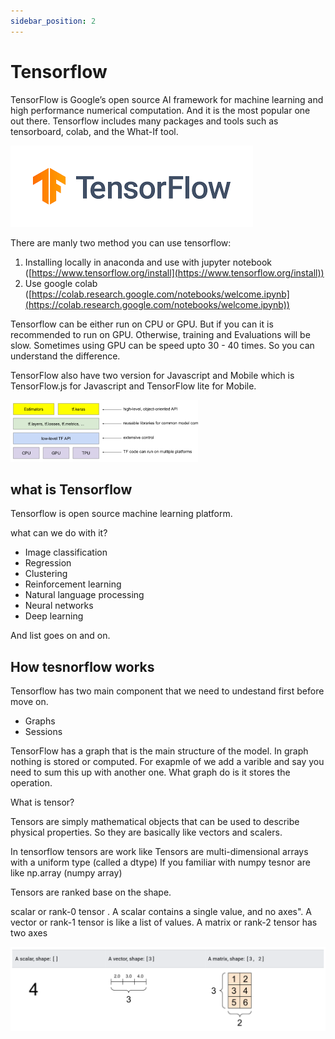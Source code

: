 ```yaml
---
sidebar_position: 2
---
```


# Tensorflow

TensorFlow is Google’s open source AI framework for machine learning and high performance numerical computation. And it is the most popular one out there.
Tensorflow includes many packages and tools such as tensorboard, colab, and the What-If tool.

![](../../assets/img/machine-learning/Python_Packages/img_7.png)

There are manly two method you can use tensorflow:
1. Installing locally in anaconda and use with jupyter notebook ([https://www.tensorflow.org/install](https://www.tensorflow.org/install))
2. Use google colab ([https://colab.research.google.com/notebooks/welcome.ipynb](https://colab.research.google.com/notebooks/welcome.ipynb))

Tensorflow can be either run on CPU or GPU. But if you can it is recommended to run on GPU. Otherwise, training and Evaluations will be slow. Sometimes using GPU can be speed upto 30 - 40 times. So you can understand the difference.

TensorFlow also have two version for Javascript and Mobile which is TensorFlow.js for Javascript and TensorFlow lite for Mobile.

![](../../assets/img/machine-learning/Basics/img_7.png)

## what is Tensorflow

Tensorflow is open source machine learning platform.

what can we do with it?
- Image classification
- Regression
- Clustering
- Reinforcement learning
- Natural language processing
- Neural networks
- Deep learning

And list goes on and on.

## How tesnorflow works

Tensorflow has two main component that we need to undestand first before move on.

- Graphs
- Sessions

TensorFlow has a graph that is the main structure of the model. In graph nothing is stored or computed.
For exapmle of we add a varible and say you need to sum this up with another one. What graph do is it stores the operation.

What is tensor?

Tensors are simply mathematical objects that can be used to describe physical properties.
So they are basically like vectors and scalers.

In tensorflow tensors are work like Tensors are multi-dimensional arrays with a uniform type (called a dtype)
If you familiar with numpy tesnor are like np.array (numpy array)

Tensors are ranked base on the shape.

scalar or rank-0 tensor . A scalar contains a single value, and no axes".
A vector or rank-1 tensor is like a list of values.
A matrix or rank-2 tensor has two axes

![](../../assets/img/machine-learning/Basics/img_8.png)
